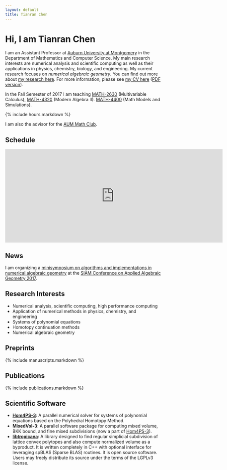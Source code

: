 ```yaml
---
layout: default
title: Tianran Chen
---
```



Hi, I am Tianran Chen
=====================

I am an Assistant Professor at [Auburn University at Montgomery](http://www.aum.edu)
in the Department of Mathematics and Computer Science.
My main research interests are numerical analysis and scientific computing
as well as their applications in physics, chemistry, biology, and engineering.
My current research focuses on _numerical algebraic geometry_.
You can find out more about [my research here](research/).
For more information, please see [my CV here](cv/) ([PDF version](cv.pdf)).

In the Fall Semester of 2017 I am teaching
[MATH-2630](teaching/calc3/)  (Multivariable Calculus),
[MATH-4320](teaching/alg2/)   (Modern Algebra II).
[MATH-4400](teaching/modsim/) (Math Models and Simulations).

{% include hours.markdown %}

I am also the advisor for the [AUM Math Club](teaching/mathclub/).

Schedule
--------

<iframe src="https://calendar.google.com/calendar/embed?showTitle=0&amp;showNav=0&amp;showPrint=0&amp;showCalendars=0&amp;mode=WEEK&amp;height=700&amp;wkst=1&amp;bgcolor=%23FFFFFF&amp;src=k7cas66vp4vba2cruqhh4cila8%40group.calendar.google.com&amp;color=%235F6B02&amp;ctz=America%2FChicago" style="border-width:0" width="700" height="300" frameborder="0" scrolling="no"></iframe>

News
----

I am organizing a
[minisymposium on algorithms and implementations in numerical algebraic geometry](research/ag17/)
at the
[SIAM Conference on Applied Algebraic Geometry 2017](https://www.siam.org/meetings/ag17/).

Research Interests
------------------
- Numerical analysis, scientific computing, high performance computing
- Application of numerical methods in physics, chemistry, and engineering
- Systems of polynomial equations
- Homotopy continuation methods
- Numerical algebraic geometry

Preprints
---------

{% include manuscripts.markdown %}

Publications
------------

{% include publications.markdown %}

Scientific Software
-------------------

-   [__Hom4PS-3__](http://www.hom4ps3.org):
    A parallel numerical solver for systems of polynomial equations based on the Polyhedral Homotopy Method.
-   __MixedVol-3__:
    A parallel software package for computing mixed volume, BKK bound,
    and fine mixed subdivisions (now a part of [Hom4PS-3](http://www.hom4ps3.org)).
-   [__libtropicana__](https://github.com/chentianran/libtropicana):
    A library designed to find regular simplicial subdivision of lattice convex polytopes and also compute normalized volume as a byproduct. It is written completely in C++ with optional interface for leveraging spBLAS (Sparse BLAS) routines. It is open source software. Users may freely distribute its source under the terms of the LGPLv3 license.
